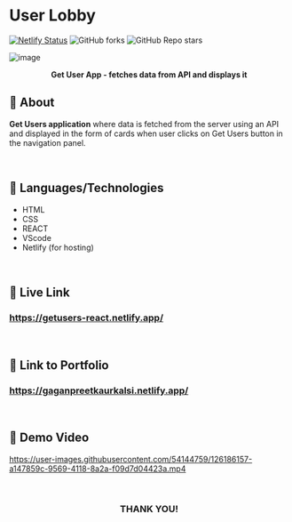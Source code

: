 # User Lobby

[![Netlify Status](https://api.netlify.com/api/v1/badges/6d0708a8-2ec4-4b85-91a3-05aec9f16020/deploy-status)](https://app.netlify.com/sites/getusers-react/deploys)
![GitHub forks](https://img.shields.io/github/forks/GaganpreetKaurKalsi/LGMVIP-WebDev?style=social)
![GitHub Repo stars](https://img.shields.io/github/stars/GaganpreetKaurKalsi/LGMVIP-WebDev?style=social)


![image](https://user-images.githubusercontent.com/54144759/126182140-bedafd55-4cff-4070-a647-590e011a1dc5.png)
<p align = "center"><b>Get User App - fetches data from API and displays it</b></p>


## 📌 About
**Get Users application** where data is fetched from the server using an API and displayed in the form of cards when user clicks on Get Users button in the navigation panel.

<br>

## 📌 Languages/Technologies
- HTML
- CSS
- REACT
- VScode
- Netlify (for hosting)

<br>


## 📌 Live Link
### https://getusers-react.netlify.app/

<br>

## 📌 Link to Portfolio 
### https://gaganpreetkaurkalsi.netlify.app/

<br>

## 📌 Demo Video


https://user-images.githubusercontent.com/54144759/126186157-a147859c-9569-4118-8a2a-f09d7d04423a.mp4



<br>

<h3 align="center">THANK YOU!</h3>
